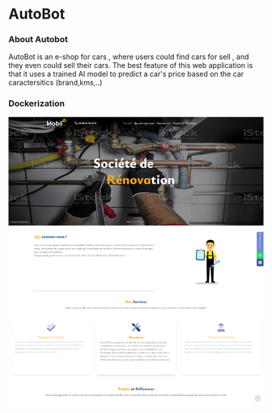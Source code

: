 # AutoBot

### **About Autobot**
AutoBot is an e-shop for cars , where users could find cars for sell , and they even could sell their cars. The best feature of this web application is that it uses a trained AI model to predict a car's price based on the car caractersitics (brand,kms,..)

### **Dockerization**
<p align="center"><img src="https://github.com/welidwg/mobilplus/blob/main/public/assets/img/mobilplus.png" width="700"></p>
<br>

